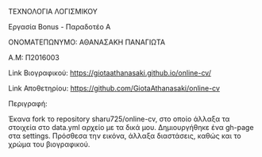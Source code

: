ΤΕΧΝΟΛΟΓΙΑ ΛΟΓΙΣΜΙΚΟΥ

Εργασία Bonus - Παραδοτέο Α

ΟΝΟΜΑΤΕΠΩΝΥΜΟ: ΑΘΑΝΑΣΑΚΗ ΠΑΝΑΓΙΩΤΑ

Α.Μ: Π2016003

Link Βιογραφικού: https://giotaathanasaki.github.io/online-cv/

Link Αποθετηρίου: https://github.com/GiotaAthanasaki/online-cv

Περιγραφή:

Έκανα fork το repository sharu725/online-cv, στο οποίο άλλαξα τα στοιχεία στο data.yml αρχείο με τα δικά μου. Δημιουργήθηκε ένα gh-page στα settings. Πρόσθεσα την εικόνα, άλλαξα διαστάσεις, καθώς και το χρώμα του βιογραφικού.
 

